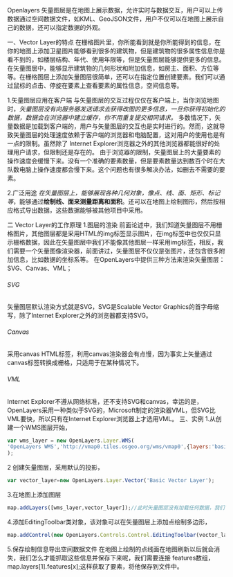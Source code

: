 Openlayers 矢量图层是在地图上展示数据，允许实时与数据交互，用户可以上传数据通过空间数据文件，如KML、GeoJSON文件，用户不仅可以在地图上展示自己的数据，还可以指定数据的外观。

一、Vector Layer的特点
在栅格图片里，你所能看到就是你所能得到的信息，在你的地图上添加卫星图片能够看到很多的建筑物，但是建筑物的很多属性信息你是看不到的，如楼层结构、年代、使用年限等，但是矢量图层能够提供更多的信息。
在矢量图层中，能够显示建筑物的几何形状和附加信息，如房主、面积、方位等等。在栅格图层上添加矢量图层很简单，还可以在指定位置创建要素。我们可以通过鼠标的点击、停旋在要素上查看要素的属性信息，空间信息等。

1.矢量图层应用在客户端
与矢量图层的交互过程仅仅在客户端上，当你浏览地图时，*矢量图层没有向服务器发送请求去获得改图的更多信息，一旦你获得初始化的数据，数据会在浏览器中建立缓存，你不用重复提交相同请求。*
多数情况下，矢量数据是加载到客户端的，用户与矢量图层的交互也是实时进行的。然而，这就导致矢量图层的处理速度依赖于客户端的浏览器和电脑配置，这对用户的使用也是有一点的限制。虽然除了 Internet Explorer浏览器之外的其他浏览器都能很好的处理用户请求，但限制还是存在的。
由于浏览器的限制，矢量图层上的大量要素的操作速度会缓慢下来。没有一个准确的要素数量，但是要素数量达到数百个时在大队数电脑上操作速度都会慢下来。这个问题也有很多解决办法，如删去不需要的要素。

2.广泛用途
*在矢量图层上，能够展现各种几何对象，像点、线、面、矩形、标记等*，能够通过**绘制线、面来测量距离和面积**。还可以在地图上绘制图形，然后按相应格式导出数据，这些数据能够被其他项目中采用。

二 Vector Layer的工作原理
1.图层的渲染
前面论述中，我们知道矢量图层不用栅格图片，其他图层都是采用HTML的img标签显示图片，在img标签中也仅仅只显示栅格数据，因此在矢量图层中我们不能像其他图层一样采用img标签，相反，我们需要一个矢量图像渲染器，前面讲过，矢量图层不仅仅是张图片，还包含很多附加信息，比如数据的坐标系等。
在OpenLayers中提供三种方法来渲染矢量图层：SVG、Canvas、VML；

###### SVG

矢量图层默认渲染方式就是SVG，SVG是Scalable Vector Graphics的首字母缩写，除了Internet Explorer之外的浏览器都支持SVG。

###### Canvas

采用canvas HTML标签，利用canvas渲染器会有点慢，因为事实上矢量通过canvas标签转换成栅格，只适用于在某种情况下。

###### VML

Internet Explorer不遵从网络标准，还不支持SVG和canvas，幸运的是，OpenLayers采用一种类似于SVG的，Microsoft制定的渲染器VML，但SVG比VML要快，所以只有在Internet Explorer浏览器上才选用VML。
三、实例
1.从创建一个WMS图层开始，

```javascript
var wms_layer = new OpenLayers.Layer.WMS(
'OpenLayers WMS','http://vmap0.tiles.osgeo.org/wms/vmap0',{layers:'basic'},{}
);
```

2 创建矢量图层，采用默认的投影，

```javascript
var vector_layer=new OpenLayers.Layer.Vector('Basic Vector Layer');
```

3.在地图上添加图层

```javascript
map.addLayers([wms_layer,vector_layer]);//此时矢量图层没有加载任何数据，我们需要controls加载数据
```

4.添加EditingToolbar类对象，该对象可以在矢量图层上添加点绘制多边形，

```javascript
map.addControl(new OpenLayers.Controls.Control.EditingToolbar(vector_layer));//这时可以在地图上添加点线面。
```

5.保存绘制信息导出空间数据文件
在地图上绘制的点线面在地图刷新以后就会消失，我们怎么才能抓取这些信息并保存下来呢，我们需要连接 features数组，
map.layers[1].features[x];这样获取了要素，将他保存到文件中。
